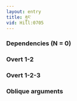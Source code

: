 ```yaml
---
layout: entry
title: རྟུང་
vid: Hill:0705
---
```

### Dependencies (N = 0)


### Overt 1-2


### Overt 1-2-3


### Oblique arguments
